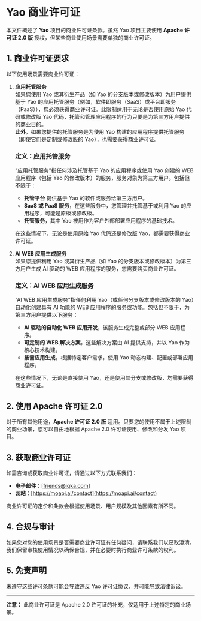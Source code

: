 # Yao 商业许可证

本文件概述了 **Yao** 项目的商业许可证条款。虽然 Yao 项目主要使用 **Apache 许可证 2.0 版** 授权，但某些商业使用场景需要单独的商业许可证。

## 1. 商业许可证要求

以下使用场景需要商业许可证：

1. **应用托管服务**  
   如果您使用 Yao 或其衍生产品（如 Yao 的分支版本或修改版本）为用户提供基于 Yao 的应用托管服务（例如，软件即服务（SaaS）或平台即服务（PaaS）），您必须获得商业许可证。此限制适用于无论是否使用原始 Yao 代码或修改版 Yao 代码，托管和管理应用程序的行为只要是为第三方用户提供的商业目的。  
   **此外**，如果您提供的托管服务是为使用 Yao 构建的应用程序提供托管服务（即使它们是定制或修改版的 Yao），也需要获得商业许可证。

   ### 定义：应用托管服务

   “应用托管服务”指任何涉及托管基于 Yao 的应用程序或使用 Yao 创建的 WEB 应用程序（包括 Yao 的修改版本）的服务，服务对象为第三方用户。包括但不限于：

   - **托管平台** 提供基于 Yao 的软件或服务给第三方用户。
   - **SaaS 或 PaaS 服务**，在这些服务中，您管理并托管基于或利用 Yao 的应用程序，可能是原版或修改版。
   - **托管服务**，其中 Yao 被用作为客户外部部署应用程序的基础技术。

   在这些情况下，无论是使用原始 Yao 代码还是修改版 Yao，都需要获得商业许可证。

2. **AI WEB 应用生成服务**  
   如果您提供利用 Yao 或其衍生产品（如 Yao 的分支版本或修改版本）为第三方用户生成 AI 驱动的 WEB 应用程序的服务，您需要购买商业许可证。

   ### 定义：AI WEB 应用生成服务

   “AI WEB 应用生成服务”指任何利用 Yao（或任何分支版本或修改版本的 Yao）自动化创建具有 AI 功能的 WEB 应用程序的服务或功能。包括但不限于，为第三方用户提供以下服务：

   - **AI 驱动的自动化 WEB 应用开发**，该服务生成完整或部分 WEB 应用程序。
   - **可定制的 WEB 解决方案**，这些解决方案由 AI 提供支持，并以 Yao 作为核心技术构建。
   - **按需应用生成**，根据特定客户需求，使用 Yao 动态构建、配置或部署应用程序。

   在这些情况下，无论是直接使用 Yao，还是使用其分支或修改版，均需要获得商业许可证。

## 2. 使用 Apache 许可证 2.0

对于所有其他用途，**Apache 许可证 2.0 版** 适用。只要您的使用不属于上述限制的商业场景，您可以自由地根据 Apache 2.0 许可证使用、修改和分发 Yao 项目。

## 3. 获取商业许可证

如需咨询或获取商业许可证，请通过以下方式联系我们：

- **电子邮件**：[friends@iqka.com]
- **网站**：[https://moapi.ai/contact](https://moapi.ai/contact)

商业许可证的定价和条款会根据使用场景、用户规模及其他因素有所不同。

## 4. 合规与审计

如果您对您的使用场景是否需要商业许可证有任何疑问，请联系我们以获取澄清。我们保留审核使用情况以确保合规，并在必要时执行商业许可条款的权利。

## 5. 免责声明

未遵守这些许可条款可能会导致违反 Yao 许可证协议，并可能导致法律诉讼。

---

**注意：** 此商业许可证是 Apache 2.0 许可证的补充，仅适用于上述特定的商业场景。
